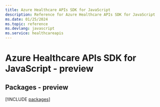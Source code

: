 ```yaml
---
title: Azure Healthcare APIs SDK for JavaScript
description: Reference for Azure Healthcare APIs SDK for JavaScript
ms.date: 01/25/2024
ms.topic: reference
ms.devlang: javascript
ms.service: healthcareapis
---
```

# Azure Healthcare APIs SDK for JavaScript - preview
## Packages - preview
[!INCLUDE [packages](healthcare-apis-index.md)]